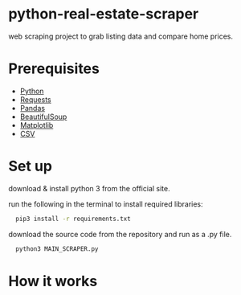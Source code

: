 # python-real-estate-scraper
web scraping project to grab listing data and compare home prices.

# Prerequisites
- [Python](https://www.python.org)
- [Requests](https://pypi.org/project/requests/)
- [Pandas](https://pandas.pydata.org/docs/getting_started/install.html)
- [BeautifulSoup](https://pypi.org/project/beautifulsoup4/)
- [Matplotlib](https://matplotlib.org/stable/users/installing/index.html)
- [CSV](https://pypi.org/project/python-csv/)

# Set up
download & install python 3 from the official site.

run the following in the terminal to install required libraries: 
```bash
  pip3 install -r requirements.txt
```

download the source code from the repository and run as a .py file.
```bash
  python3 MAIN_SCRAPER.py
```
# How it works
